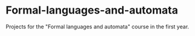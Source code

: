 # Formal-languages-and-automata
Projects for the "Formal languages and automata" course in the first year.
